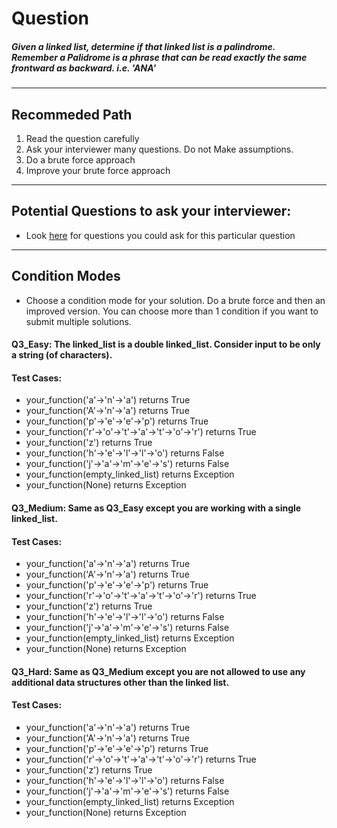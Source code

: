 # Question
##### Given  a linked list, determine if that linked list is a palindrome.<br>Remember a Palidrome is a phrase that can be read exactly the same frontward as backward. i.e. 'ANA'

____
## Recommeded Path
1. Read the question carefully
2. Ask your interviewer many questions. Do not Make assumptions.
3. Do a brute force approach
4. Improve your brute force approach

____
## Potential Questions to ask your interviewer:
  * Look [here](https://github.com/algorithms-21-devs/Interview_problems/blob/master/IQ_3/Q3_Extracting_Information.md) for questions you could ask for this particular question

_____
## Condition Modes
* Choose a condition mode for your solution. Do a brute force and then an improved version. You can choose more than 1 condition if you want to submit multiple solutions.

#### Q3_Easy: The linked_list is a double linked_list. Consider input to be only a string (of characters).
#### Test Cases:

* your_function('a'->'n'->'a') returns True
* your_function('A'->'n'->'a') returns True
* your_function('p'->'e'->'e'->'p') returns True
* your_function('r'->'o'->'t'->'a'->'t'->'o'->'r') returns True
* your_function('z') returns True
* your_function('h'->'e'->'l'->'l'->'o') returns False
* your_function('j'->'a'->'m'->'e'->'s') returns False
* your_function(empty_linked_list) returns Exception
* your_function(None) returns Exception




#### Q3_Medium: Same as Q3_Easy except you are working with a single linked_list.

#### Test Cases:
* your_function('a'->'n'->'a') returns True
* your_function('A'->'n'->'a') returns True
* your_function('p'->'e'->'e'->'p') returns True
* your_function('r'->'o'->'t'->'a'->'t'->'o'->'r') returns True
* your_function('z') returns True
* your_function('h'->'e'->'l'->'l'->'o') returns False
* your_function('j'->'a'->'m'->'e'->'s') returns False
* your_function(empty_linked_list) returns Exception
* your_function(None) returns Exception





#### Q3_Hard: Same as Q3_Medium except you are not allowed to use any additional data structures other than the linked list.

#### Test Cases:
* your_function('a'->'n'->'a') returns True
* your_function('A'->'n'->'a') returns True
* your_function('p'->'e'->'e'->'p') returns True
* your_function('r'->'o'->'t'->'a'->'t'->'o'->'r') returns True
* your_function('z') returns True
* your_function('h'->'e'->'l'->'l'->'o') returns False
* your_function('j'->'a'->'m'->'e'->'s') returns False
* your_function(empty_linked_list) returns Exception
* your_function(None) returns Exception

